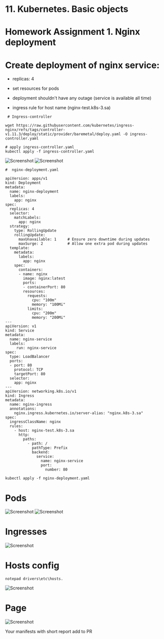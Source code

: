 # 11. Kubernetes. Basic objects

# Homework Assignment 1. Nginx deployment

# Create deployment of nginx service:

 - replicas: 4

 - set resources for pods

 - deployment shouldn't have any outage (service is available all time)

 - ingress rule for host name (nginx-test.k8s-3.sa)


```bush
 # Ingress-controller

wget https://raw.githubusercontent.com/kubernetes/ingress-nginx/refs/tags/controller-v1.11.3/deploy/static/provider/baremetal/deploy.yaml -O ingress-controller.yaml

# apply ingress-controller.yaml
kubectl apply -f ingress-controller.yaml
```
![Screenshot](Screenshot/k8s2.png)
![Screenshot](Screenshot/k8s3.png)

```bush
#  nginx-deployment.yaml

apiVersion: apps/v1
kind: Deployment
metadata:
  name: nginx-deployment
  labels:
    app: nginx
spec:
  replicas: 4
  selector:
    matchLabels:
      app: nginx
  strategy:
    type: RollingUpdate
    rollingUpdate:
      maxUnavailable: 1     # Ensure zero downtime during updates
      maxSurge: 2           # Allow one extra pod during updates
  template:
    metadata:
      labels:
        app: nginx
    spec:
      containers:
      - name: nginx
        image: nginx:latest
        ports:
        - containerPort: 80
        resources:
          requests:
            cpu: "100m"
            memory: "100Mi"
          limits:
            cpu: "200m"
            memory: "200Mi"
---
apiVersion: v1
kind: Service
metadata:
  name: nginx-service
  labels:
     run: nginx-service
spec:
  type: LoadBalancer
  ports:
  - port: 80
    protocol: TCP
    targetPort: 80
  selector:
    app: nginx
---
apiVersion: networking.k8s.io/v1
kind: Ingress
metadata:
  name: nginx-ingress
  annotations:
    nginx.ingress.kubernetes.io/server-alias: "nginx.k8s-3.sa"
spec:
  ingressClassName: nginx
  rules:
    - host: nginx-test.k8s-3.sa
      http:
        paths:
          - path: /
            pathType: Prefix
            backend:
              service:
                name: nginx-service
                port:
                  number: 80
```
```bush
kubectl apply -f nginx-deployment.yaml
```
# Pods
![Screenshot](Screenshot/k8s4.png)
![Screenshot](Screenshot/k8s6.png)
# Ingresses
![Screenshot](Screenshot/k8s7.png)

# Hosts config
```bush
notepad drivers\etc\hosts.
```
![Screenshot](Screenshot/k8s8.png)

# Page

![Screenshot](Screenshot/k8s9.png)

Your manifests with short report add to PR